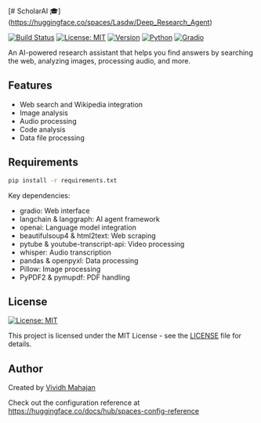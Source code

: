 
[# ScholarAI 🎓] (https://huggingface.co/spaces/Lasdw/Deep_Research_Agent)

[![Build Status](https://img.shields.io/badge/build-passing-brightgreen)](https://huggingface.co/spaces/Lasdw/ScholarAI)
[![License: MIT](https://img.shields.io/badge/License-MIT-yellow.svg)](https://opensource.org/licenses/MIT)
[![Version](https://img.shields.io/badge/version-1.0.0-blue)](https://huggingface.co/spaces/Lasdw/ScholarAI)
[![Python](https://img.shields.io/badge/python-3.11-blue)](https://www.python.org/downloads/)
[![Gradio](https://img.shields.io/badge/gradio-5.29.1-orange)](https://gradio.app/)

An AI-powered research assistant that helps you find answers by searching the web, analyzing images, processing audio, and more.

## Features

- Web search and Wikipedia integration
- Image analysis
- Audio processing
- Code analysis
- Data file processing

## Requirements

```bash
pip install -r requirements.txt
```

Key dependencies:

- gradio: Web interface
- langchain & langgraph: AI agent framework
- openai: Language model integration
- beautifulsoup4 & html2text: Web scraping
- pytube & youtube-transcript-api: Video processing
- whisper: Audio transcription
- pandas & openpyxl: Data processing
- Pillow: Image processing
- PyPDF2 & pymupdf: PDF handling

## License

[![License: MIT](https://img.shields.io/badge/License-MIT-yellow.svg)](https://opensource.org/licenses/MIT)

This project is licensed under the MIT License - see the [LICENSE](LICENSE) file for details.

## Author

Created by [Vividh Mahajan](https://huggingface.co/Lasdw)

Check out the configuration reference at https://huggingface.co/docs/hub/spaces-config-reference
